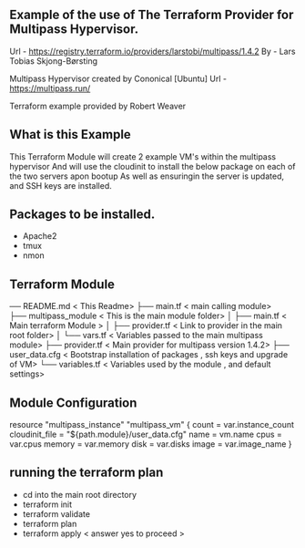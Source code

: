 Example of the use of The Terraform Provider for Multipass Hypervisor.
------------------------------------------------------------------------------------------
 Url - https://registry.terraform.io/providers/larstobi/multipass/1.4.2
 By - Lars Tobias Skjong-Børsting

 Multipass Hypervisor created by Cononical [Ubuntu] 
 Url - https://multipass.run/

 Terraform example provided by Robert Weaver

What is this Example
---------------------

This Terraform Module will create 2 example VM's within the multipass hypervisor
And will use the cloudinit to install the below package on each of the two servers apon bootup
As well as ensuringin the server is updated, and SSH keys are installed. 

Packages to be installed. 
---------------------------
- Apache2
- tmux
- nmon 

Terraform Module
-----------------------

── README.md                       < This Readme>
├── main.tf                             < main calling module>  
├── multipass_module             < This is the main module folder>
│   ├── main.tf                  < Main terraform Module >
│   ├── provider.tf              < Link to provider in the main root folder>
│   └── vars.tf                  < Variables passed to the main multipass module> 
├── provider.tf                  < Main provider for multipass version 1.4.2>
├── user_data.cfg                < Bootstrap installation of packages , ssh keys and upgrade of VM>
└── variables.tf                 < Variables used by the module , and default settings>

Module Configuration
----------------------
resource "multipass_instance" "multipass_vm" {
    count           = var.instance_count
    cloudinit_file  = "${path.module}/user_data.cfg"
    name            = vm.name
    cpus            = var.cpus
    memory          = var.memory
    disk            = var.disks
    image           = var.image_name
}

## running the terraform plan

- cd into the main root directory
- terraform init
- terraform validate
- terraform plan
- terraform apply  < answer yes to proceed >
